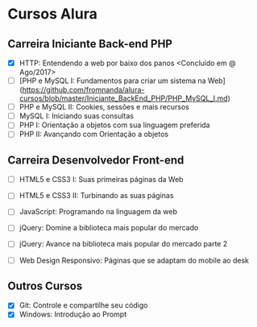 # Cursos Alura

## Carreira Iniciante Back-end PHP
- [x] HTTP: Entendendo a web por baixo dos panos <Concluído em @ Ago/2017>
- [ ] [PHP e MySQL I: Fundamentos para criar um sistema na Web] (https://github.com/fromnanda/alura-cursos/blob/master/Iniciante_BackEnd_PHP/PHP_MySQL_I.md)
- [ ] PHP e MySQL II: Cookies, sessões e mais recursos
- [ ] MySQL I: Iniciando suas consultas
- [ ] PHP I: Orientação a objetos com sua linguagem preferida
- [ ] PHP II: Avançando com Orientação a objetos

## Carreira Desenvolvedor Front-end
- [ ] HTML5 e CSS3 I: Suas primeiras páginas da Web
- [ ] HTML5 e CSS3 II: Turbinando as suas páginas
- [ ] JavaScript: Programando na linguagem da web
- [ ] jQuery: Domine a biblioteca mais popular do mercado
- [ ] jQuery: Avance na biblioteca mais popular do mercado parte 2
- [ ] Web Design Responsivo: Páginas que se adaptam do mobile ao desk


## Outros Cursos
- [x] Git: Controle e compartilhe seu código
- [x] Windows: Introdução ao Prompt
